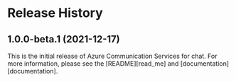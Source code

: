 # Release History

## 1.0.0-beta.1 (2021-12-17)
This is the initial release of Azure Communication Services for chat. For more information, please see the [README][read_me] and [documentation][documentation].